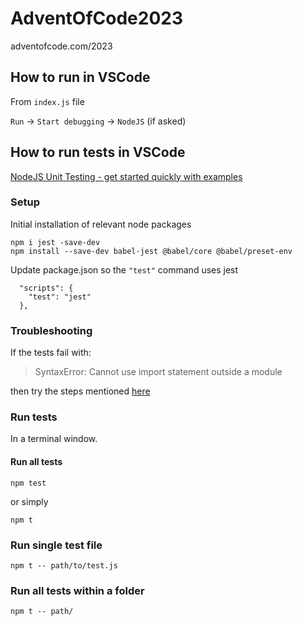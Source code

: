 # AdventOfCode2023
adventofcode.com/2023

## How to run in VSCode

From `index.js` file

`Run` -> `Start debugging` -> `NodeJS` (if asked)

## How to run tests in VSCode

[NodeJS Unit Testing - get started quickly with examples](https://www.testim.io/blog/node-js-unit-testing-get-started-quickly-with-examples/)

### Setup
Initial installation of relevant node packages
```
npm i jest -save-dev
npm install --save-dev babel-jest @babel/core @babel/preset-env
```

Update package.json so the `"test"` command uses jest
```
  "scripts": {
    "test": "jest"
  },
```

### Troubleshooting

If the tests fail with:

> SyntaxError: Cannot use import statement outside a module

then try the steps mentioned [here](https://github.com/jestjs/jest/issues/9395#issuecomment-583799300)

### Run tests

In a terminal window.

#### Run all tests

```
npm test
```
or simply 

```
npm t
```

### Run single test file

```
npm t -- path/to/test.js
```

### Run all tests within a folder

```
npm t -- path/
```

